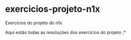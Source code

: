 # exercicios-projeto-n1x
 Exercicios do projeto do n1x

Aqui estão todas as resoluções dos exercícios do projeto ;*